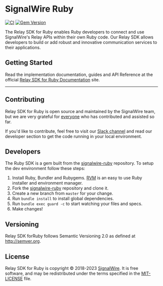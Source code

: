 # SignalWire Ruby


[![CI](https://github.com/signalwire/signalwire-ruby/actions/workflows/ci.yml/badge.svg)](https://github.com/signalwire/signalwire-ruby/actions/workflows/ci.yml)
[![Gem Version](https://badge.fury.io/rb/signalwire.svg)](https://badge.fury.io/rb/signalwire)

The Relay SDK for Ruby enables Ruby developers to connect and use SignalWire's Relay APIs within their own Ruby code. Our Relay SDK allows developers to build or add robust and innovative communication services to their applications.

## Getting Started

Read the implementation documentation, guides and API Reference at the official [Relay SDK for Ruby Documentation](https://docs.signalwire.com/topics/relay-sdk-ruby) site.

---

## Contributing

Relay SDK for Ruby is open source and maintained by the SignalWire team, but we are very grateful for [everyone](https://github.com/signalwire/signalwire-ruby/contributors) who has contributed and assisted so far.

If you'd like to contribute, feel free to visit our [Slack channel](https://signalwire.community/) and read our developer section to get the code running in your local environment.

## Developers

The Ruby SDK is a gem built from the [signalwire-ruby](https://github.com/signalwire/signalwire-ruby) repository. To setup the dev environment follow these steps:

1. Install Ruby, Bundler and Rubygems. [RVM](https://rvm.io/) is an easy to use Ruby installer and environment manager.
2. Fork the [signalwire-ruby](https://github.com/signalwire/signalwire-ruby) repository and clone it.
3. Create a new branch from `master` for your change.
4. Run `bundle install` to install global dependencies.
5. Run `bundle exec guard -c` to start watching your files and specs.
6. Make changes!

## Versioning

Relay SDK forRuby follows Semantic Versioning 2.0 as defined at <http://semver.org>.

## License

Relay SDK for Ruby is copyright © 2018-2023
[SignalWire](http://signalwire.com). It is free software, and may be redistributed under the terms specified in the [MIT-LICENSE](https://github.com//signalwire/signalwire-ruby/blob/master/LICENSE) file.
